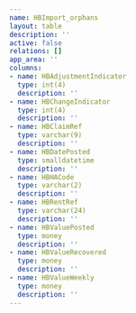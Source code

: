 ```yaml
---
name: HBImport_orphans
layout: table
description: ''
active: false
relations: []
app_area: ''
columns:
- name: HBAdjustmentIndicator
  type: int(4)
  description: ''
- name: HBChangeIndicator
  type: int(4)
  description: ''
- name: HBClaimRef
  type: varchar(9)
  description: ''
- name: HBDatePosted
  type: smalldatetime
  description: ''
- name: HBHACode
  type: varchar(2)
  description: ''
- name: HBRentRef
  type: varchar(24)
  description: ''
- name: HBValuePosted
  type: money
  description: ''
- name: HBValueRecovered
  type: money
  description: ''
- name: HBValueWeekly
  type: money
  description: ''
---
```



